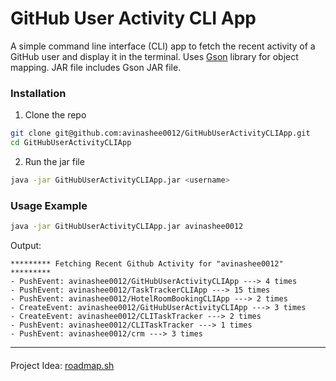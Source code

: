 # GitHub User Activity CLI App

A simple command line interface (CLI) app to fetch the recent activity of a GitHub user and display it in the terminal. Uses [Gson](https://github.com/google/gson) library for object mapping. JAR file includes Gson JAR file.

### Installation
1. Clone the repo
```bash
git clone git@github.com:avinashee0012/GitHubUserActivityCLIApp.git
cd GitHubUserActivityCLIApp
```
2. Run the jar file
```bash
java -jar GitHubUserActivityCLIApp.jar <username>
```

### Usage Example
```bash
java -jar GitHubUserActivityCLIApp.jar avinashee0012
```
Output:
~~~
********* Fetching Recent Github Activity for "avinashee0012" *********
- PushEvent: avinashee0012/GitHubUserActivityCLIApp ---> 4 times
- PushEvent: avinashee0012/TaskTrackerCLIApp ---> 15 times
- PushEvent: avinashee0012/HotelRoomBookingCLIApp ---> 2 times
- CreateEvent: avinashee0012/GitHubUserActivityCLIApp ---> 3 times
- CreateEvent: avinashee0012/CLITaskTracker ---> 2 times
- PushEvent: avinashee0012/CLITaskTracker ---> 1 times
- PushEvent: avinashee0012/crm ---> 3 times
~~~
_____
####
Project Idea: [roadmap.sh](https://roadmap.sh/projects/github-user-activity)